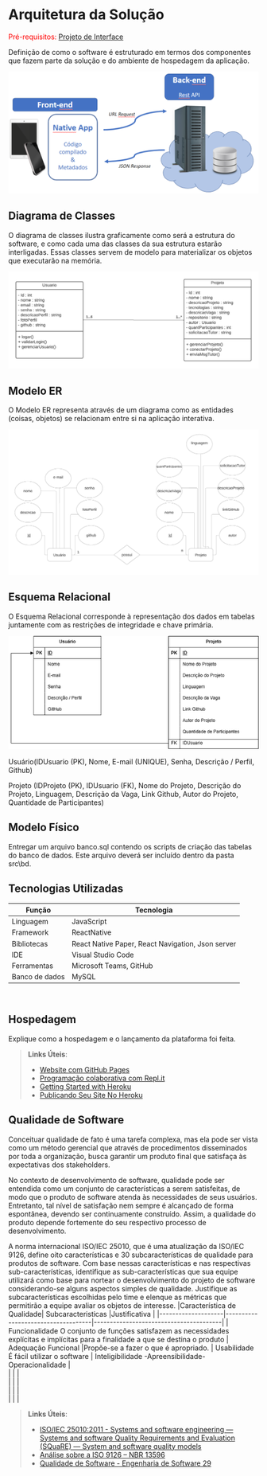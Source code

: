 # Arquitetura da Solução

<span style="color:red">Pré-requisitos: <a href="3-Projeto de Interface.md"> Projeto de Interface</a></span>

Definição de como o software é estruturado em termos dos componentes que fazem parte da solução e do ambiente de hospedagem da aplicação.

![Arquitetura da Solução](img/02-mob-arch.png)

## Diagrama de Classes

O diagrama de classes ilustra graficamente como será a estrutura do software, e como cada uma das classes da sua estrutura estarão interligadas. Essas classes servem de modelo para materializar os objetos que executarão na memória.

![Diagrama de Classe](img/Diagrama_de_classe.png)

## Modelo ER

O Modelo ER representa através de um diagrama como as entidades (coisas, objetos) se relacionam entre si na aplicação interativa.

 ![DiagramaER](img/DiagramaER.png)

## Esquema Relacional

O Esquema Relacional corresponde à representação dos dados em tabelas juntamente com as restrições de integridade e chave primária.

 ![Essquema Relacional](img/realcional.drawio.png)

 Usuário(IDUsuario (PK), Nome, E-mail (UNIQUE), Senha, Descrição / Perfil, Github)

 Projeto (IDProjeto (PK), IDUsuario (FK), Nome do Projeto, Descrição do Projeto, Linguagem, Descrição da Vaga, Link Github, Autor do Projeto, Quantidade de Participantes)


## Modelo Físico

Entregar um arquivo banco.sql contendo os scripts de criação das tabelas do banco de dados. Este arquivo deverá ser incluído dentro da pasta src\bd.

## Tecnologias Utilizadas

|Função    | Tecnologia  | 
|------------|-----------------------------------------|
| Linguagem | JavaScript | 
| Framework | ReactNative | 
| Bibliotecas | React Native Paper, React Navigation, Json server | 
| IDE | Visual Studio Code | 
| Ferramentas | Microsoft Teams, GitHub | 
| Banco de dados | MySQL | 

<br>

## Hospedagem

Explique como a hospedagem e o lançamento da plataforma foi feita.

> **Links Úteis**:
>
> - [Website com GitHub Pages](https://pages.github.com/)
> - [Programação colaborativa com Repl.it](https://repl.it/)
> - [Getting Started with Heroku](https://devcenter.heroku.com/start)
> - [Publicando Seu Site No Heroku](http://pythonclub.com.br/publicando-seu-hello-world-no-heroku.html)

## Qualidade de Software

Conceituar qualidade de fato é uma tarefa complexa, mas ela pode ser vista como um método gerencial que através de procedimentos disseminados por toda a organização, busca garantir um produto final que satisfaça às expectativas dos stakeholders.

No contexto de desenvolvimento de software, qualidade pode ser entendida como um conjunto de características a serem satisfeitas, de modo que o produto de software atenda às necessidades de seus usuários. Entretanto, tal nível de satisfação nem sempre é alcançado de forma espontânea, devendo ser continuamente construído. Assim, a qualidade do produto depende fortemente do seu respectivo processo de desenvolvimento.

A norma internacional ISO/IEC 25010, que é uma atualização da ISO/IEC 9126, define oito características e 30 subcaracterísticas de qualidade para produtos de software.
Com base nessas características e nas respectivas sub-características, identifique as sub-características que sua equipe utilizará como base para nortear o desenvolvimento do projeto de software considerando-se alguns aspectos simples de qualidade. Justifique as subcaracterísticas escolhidas pelo time e elenque as métricas que permitirão a equipe avaliar os objetos de interesse.
|Característica de Qualidade| Subcaracteristicas |Justificativa      |
|--------------------|------------------------------------|----------------------------------------|
|  Funcionalidade            O conjunto de funções satisfazem as necessidades explícitas e implícitas para a finalidade a que se destina o produto  |         Adequação Funcional      |Propõe-se a fazer o que é apropriado.
| Usabilidade                       É fácil utilizar o software   |   Inteligibilidade    -Apreensibilidade-Operacionalidade         |   
|    |               |   
|    |               |   
|    |               |   
|    |               |
> **Links Úteis**:
>
> - [ISO/IEC 25010:2011 - Systems and software engineering — Systems and software Quality Requirements and Evaluation (SQuaRE) — System and software quality models](https://www.iso.org/standard/35733.html/)
> - [Análise sobre a ISO 9126 – NBR 13596](https://www.tiespecialistas.com.br/analise-sobre-iso-9126-nbr-13596/)
> - [Qualidade de Software - Engenharia de Software 29](https://www.devmedia.com.br/qualidade-de-software-engenharia-de-software-29/18209/)
